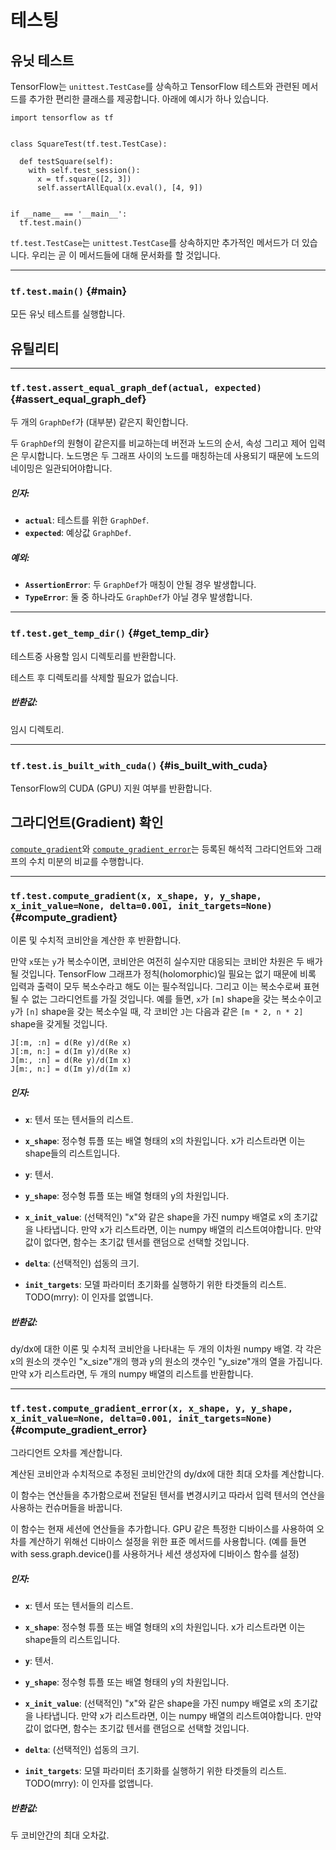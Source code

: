<!-- This file is machine generated: DO NOT EDIT! -->

# 테스팅

## 유닛 테스트

TensorFlow는 `unittest.TestCase`를 상속하고 TensorFlow 테스트와 관련된 메서드를 추가한 편리한 클래스를 제공합니다. 아래에 예시가 하나 있습니다.

    import tensorflow as tf


    class SquareTest(tf.test.TestCase):

      def testSquare(self):
        with self.test_session():
          x = tf.square([2, 3])
          self.assertAllEqual(x.eval(), [4, 9])


    if __name__ == '__main__':
      tf.test.main()


`tf.test.TestCase`는 `unittest.TestCase`를 상속하지만 추가적인 메서드가 더 있습니다. 우리는 곧 이 메서드들에 대해 문서화를 할 것입니다.

- - -

### `tf.test.main()` {#main}

모든 유닛 테스트를 실행합니다.


## 유틸리티

- - -

### `tf.test.assert_equal_graph_def(actual, expected)` {#assert_equal_graph_def}

두 개의 `GraphDef`가 (대부분) 같은지 확인합니다.

두 `GraphDef`의 원형이 같은지를 비교하는데 버전과 노드의 순서, 속성 그리고 제어 입력은 무시합니다. 노드명은 두 그래프 사이의 노드를 매칭하는데 사용되기 때문에 노드의 네이밍은 일관되어야합니다.

##### 인자:


*  <b>`actual`</b>: 테스트를 위한 `GraphDef`.
*  <b>`expected`</b>: 예상값 `GraphDef`.

##### 예외:


*  <b>`AssertionError`</b>: 두 `GraphDef`가 매칭이 안될 경우 발생합니다.
*  <b>`TypeError`</b>: 둘 중 하나라도 `GraphDef`가 아닐 경우 발생합니다.


- - -

### `tf.test.get_temp_dir()` {#get_temp_dir}

테스트중 사용할 임시 디렉토리를 반환합니다.

테스트 후 디렉토리를 삭제할 필요가 없습니다.

##### 반환값:

  임시 디렉토리.

- - -

### `tf.test.is_built_with_cuda()` {#is_built_with_cuda}

TensorFlow의 CUDA (GPU) 지원 여부를 반환합니다.

## 그라디언트(Gradient) 확인

[`compute_gradient`](#compute_gradient)와 [`compute_gradient_error`](#compute_gradient_error)는 등록된 해석적 그라디언트와 그래프의 수치 미분의 비교를 수행합니다.

- - -

### `tf.test.compute_gradient(x, x_shape, y, y_shape, x_init_value=None, delta=0.001, init_targets=None)` {#compute_gradient}

이론 및 수치적 코비안을 계산한 후 반환합니다.

만약 `x`또는 `y`가 복소수이면, 코비안은 여전히 실수지만 대응되는 코비안 차원은 두 배가 될 것입니다. TensorFlow 그래프가  정칙(holomorphic)일 필요는 없기 때문에 비록 입력과 출력이 모두 복소수라고 해도 이는 필수적입니다. 그리고 이는 복소수로써 표현될 수 없는 그라디언트를 가질 것입니다. 예를 들면, `x`가 `[m]` shape을 갖는 복소수이고 `y`가 `[n]` shape을 갖는 복소수일 때, 각 코비안 `J`는 다음과 같은 `[m * 2, n * 2]` shape을 갖게될 것입니다.

    J[:m, :n] = d(Re y)/d(Re x)
    J[:m, n:] = d(Im y)/d(Re x)
    J[m:, :n] = d(Re y)/d(Im x)
    J[m:, n:] = d(Im y)/d(Im x)

##### 인자:


*  <b>`x`</b>: 텐서 또는 텐서들의 리스트.
*  <b>`x_shape`</b>: 정수형 튜플 또는 배열 형태의 x의 차원입니다. x가 리스트라면 이는 shape들의 리스트입니다.

*  <b>`y`</b>: 텐서.
*  <b>`y_shape`</b>: 정수형 튜플 또는 배열 형태의 y의 차원입니다.
*  <b>`x_init_value`</b>: (선택적인) "x"와 같은 shape을 가진 numpy 배열로 x의 초기값을 나타냅니다. 만약 x가 리스트라면, 이는 numpy 배열의 리스트여야합니다. 만약 값이 없다면, 함수는 초기값 텐서를 랜덤으로 선택할 것입니다.
*  <b>`delta`</b>: (선택적인) 섭동의 크기.
*  <b>`init_targets`</b>: 모델 파라미터 초기화를 실행하기 위한 타겟들의 리스트.
    TODO(mrry): 이 인자를 없앱니다.

##### 반환값:

  dy/dx에 대한 이론 및 수치적 코비안을 나타내는 두 개의 이차원 numpy 배열. 각 각은 x의 원소의 갯수인 "x_size"개의 행과 y의 원소의 갯수인 "y_size"개의 열을 가집니다. 만약 x가 리스트라면, 두 개의 numpy 배열의 리스트를 반환합니다.

- - -

### `tf.test.compute_gradient_error(x, x_shape, y, y_shape, x_init_value=None, delta=0.001, init_targets=None)` {#compute_gradient_error}

그라디언트 오차를 계산합니다.

계산된 코비안과 수치적으로 추정된 코비안간의 dy/dx에 대한 최대 오차를 계산합니다.

이 함수는 연산들을 추가함으로써 전달된 텐서를 변경시키고 따라서 입력 텐서의 연산을 사용하는 컨슈머들을 바꿉니다.

이 함수는 현재 세션에 연산들을 추가합니다. GPU 같은 특정한 디바이스를 사용하여 오차를 계산하기 위해선 디바이스 설정을 위한 표준 메서드를 사용합니다. (예를 들면 with sess.graph.device()를 사용하거나 세션 생성자에 디바이스 함수를 설정)

##### 인자:


*  <b>`x`</b>: 텐서 또는 텐서들의 리스트.
*  <b>`x_shape`</b>: 정수형 튜플 또는 배열 형태의 x의 차원입니다. x가 리스트라면 이는 shape들의 리스트입니다.

*  <b>`y`</b>: 텐서.
*  <b>`y_shape`</b>: 정수형 튜플 또는 배열 형태의 y의 차원입니다.
*  <b>`x_init_value`</b>: (선택적인) "x"와 같은 shape을 가진 numpy 배열로 x의 초기값을 나타냅니다. 만약 x가 리스트라면, 이는 numpy 배열의 리스트여야합니다. 만약 값이 없다면, 함수는 초기값 텐서를 랜덤으로 선택할 것입니다.
*  <b>`delta`</b>: (선택적인) 섭동의 크기.
*  <b>`init_targets`</b>: 모델 파라미터 초기화를 실행하기 위한 타겟들의 리스트.
    TODO(mrry): 이 인자를 없앱니다.

##### 반환값:

  두 코비안간의 최대 오차값.



